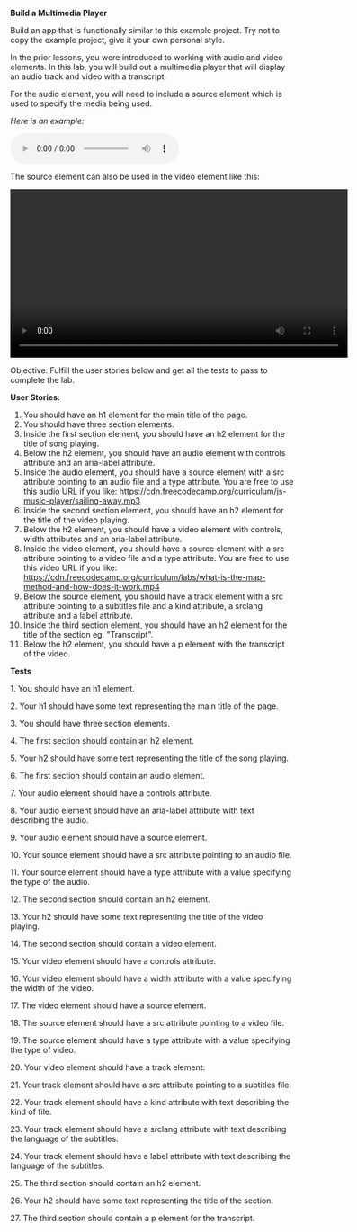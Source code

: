 **Build a Multimedia Player**



Build an app that is functionally similar to this example project. Try not to copy the example project, give it your own personal style.



In the prior lessons, you were introduced to working with audio and video elements. In this lab, you will build out a multimedia player that will display an audio track and video with a transcript.



For the audio element, you will need to include a source element which is used to specify the media being used.



*Here is an example:*



<audio controls aria-label="descriptive label goes here">

&nbsp; <source src="url-to-audio-goes-here" type="audio/mpeg">

</audio>

The source element can also be used in the video element like this:



<video controls width="600" aria-label="descriptive label goes here">

&nbsp; <source src="link-to-mp4-goes-here" type="video/mp4">

&nbsp; <!-- Remaining code goes here -->  

</video>

Objective: Fulfill the user stories below and get all the tests to pass to complete the lab.



**User Stories:**



1. You should have an h1 element for the main title of the page.
2. You should have three section elements.
3. Inside the first section element, you should have an h2 element for the title of song playing.
4. Below the h2 element, you should have an audio element with controls attribute and an aria-label attribute.
5. Inside the audio element, you should have a source element with a src attribute pointing to an audio file and a type attribute. You are free to use this audio URL if you like: https://cdn.freecodecamp.org/curriculum/js-music-player/sailing-away.mp3
6. Inside the second section element, you should have an h2 element for the title of the video playing.
7. Below the h2 element, you should have a video element with controls, width attributes and an aria-label attribute.
8. Inside the video element, you should have a source element with a src attribute pointing to a video file and a type attribute. You are free to use this video URL if you like: https://cdn.freecodecamp.org/curriculum/labs/what-is-the-map-method-and-how-does-it-work.mp4
9. Below the source element, you should have a track element with a src attribute pointing to a subtitles file and a kind attribute, a srclang attribute and a label attribute.
10. Inside the third section element, you should have an h2 element for the title of the section eg. "Transcript".
11. Below the h2 element, you should have a p element with the transcript of the video.



**Tests**

1\. You should have an h1 element.

2\. Your h1 should have some text representing the main title of the page.

3\. You should have three section elements.

4\. The first section should contain an h2 element.

5\. Your h2 should have some text representing the title of the song playing.

6\. The first section should contain an audio element.

7\. Your audio element should have a controls attribute.

8\. Your audio element should have an aria-label attribute with text describing the audio.

9\. Your audio element should have a source element.

10\. Your source element should have a src attribute pointing to an audio file.

11\. Your source element should have a type attribute with a value specifying the type of the audio.

12\. The second section should contain an h2 element.

13\. Your h2 should have some text representing the title of the video playing.

14\. The second section should contain a video element.

15\. Your video element should have a controls attribute.

16\. Your video element should have a width attribute with a value specifying the width of the video.

17\. The video element should have a source element.

18\. The source element should have a src attribute pointing to a video file.

19\. The source element should have a type attribute with a value specifying the type of video.

20\. Your video element should have a track element.

21\. Your track element should have a src attribute pointing to a subtitles file.

22\. Your track element should have a kind attribute with text describing the kind of file.

23\. Your track element should have a srclang attribute with text describing the language of the subtitles.

24\. Your track element should have a label attribute with text describing the language of the subtitles.

25\. The third section should contain an h2 element.

26\. Your h2 should have some text representing the title of the section.

27\. The third section should contain a p element for the transcript.


